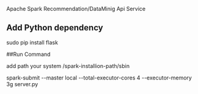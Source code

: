 Apache Spark Recommendation/DataMinig Api Service

## Add Python dependency

sudo pip install flask 

##Run Command

add path your system  /spark-installion-path/sbin


spark-submit --master local --total-executor-cores 4 --executor-memory 3g server.py
